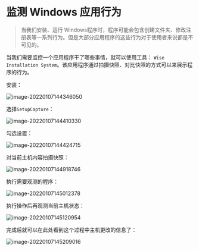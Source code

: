 # 监测 Windows 应用行为

> 当我们安装、运行 Windows程序时，程序可能会包含创建文件夹、修改注册表等一系列行为。但是大部分应用程序的这些行为对于使用者来说都是不可见的。

当我们需要监控一个应用程序干了哪些事情，就可以使用工具： `Wise Installation System`。该应用程序通过拍摄快照、对比快照的方式可以来展示程序的行为。

安装：

![image-20220107144346050](https://pic.try-hard.cn/blog/image-20220107144346050.png)

选择`SetupCapture`：

![image-20220107144410330](https://pic.try-hard.cn/blog/image-20220107144410330.png)

勾选设置：

![image-20220107144424715](https://pic.try-hard.cn/blog/image-20220107144424715.png)



对当前主机内容拍摄快照：

![image-20220107144918746](https://pic.try-hard.cn/blog/image-20220107144918746.png)

执行需要观测的程序：

![image-20220107145012378](https://pic.try-hard.cn/blog/image-20220107145012378.png)

执行操作后再观测当前主机状态：

![image-20220107145120954](https://pic.try-hard.cn/blog/image-20220107145120954.png)

完成后就可以在此处看到这个过程中主机更改的信息了：

![image-20220107145209016](https://pic.try-hard.cn/blog/image-20220107145209016.png)